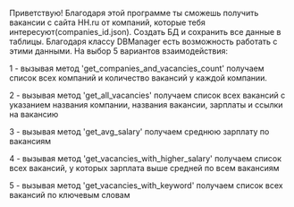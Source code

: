 Приветствую! Благодаря этой программе ты сможешь получить вакансии с сайта HH.ru от компаний, которые тебя интересуют(companies_id.json). Создать БД и сохранить все данные в таблицы. Благодаря классу DBManager есть возможность работать с этими данными. На выбор 5 вариантов взаимодействия:

1 - вызывая метод 'get_companies_and_vacancies_count' получаем список всех компаний и количество вакансий у каждой компании.

2 - вызывая метод 'get_all_vacancies' получаем список всех вакансий с указанием названия компании, названия вакансии, зарплаты и ссылки на вакансию

3 - вызывая метод 'get_avg_salary' получаем среднюю зарплату по вакансиям

4 - вызывая метод 'get_vacancies_with_higher_salary' получаем список всех вакансий, у которых зарплата выше средней по всем вакансиям

5 - вызывая метод 'get_vacancies_with_keyword' получаем список всех вакансий по ключевым словам
